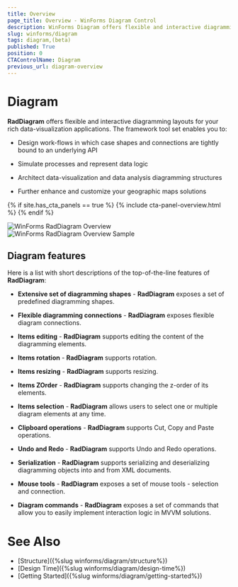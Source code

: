 ```yaml
---
title: Overview
page_title: Overview - WinForms Diagram Control
description: WinForms Diagram offers flexible and interactive diagramming layouts for your rich data-visualization applications. 
slug: winforms/diagram
tags: diagram,(beta)
published: True
position: 0
CTAControlName: Diagram
previous_url: diagram-overview
---
```


# Diagram 

__RadDiagram__ offers flexible and interactive diagramming layouts for your rich data-visualization applications. The framework tool set enables you to:

* Design work-flows in which case shapes and connections are tightly bound to an underlying API

* Simulate processes and represent data logic

* Architect data-visualization and data analysis diagramming structures

* Further enhance and customize your geographic maps solutions

{% if site.has_cta_panels == true %}
{% include cta-panel-overview.html %}
{% endif %}

![WinForms RadDiagram Overview](images/diagram-overview001.png)
![WinForms RadDiagram Overview Sample](images/diagram-overview002.png)

## Diagram features

Here is a list with short descriptions of the top-of-the-line features of __RadDiagram__:

* __Extensive set of diagramming shapes__ - __RadDiagram__ exposes a set of predefined diagramming shapes.
            

* __Flexible diagramming connections__ - __RadDiagram__ exposes flexible diagram connections.

* __Items editing__ -  __RadDiagram__ supports editing the content of the diagramming elements.
            

* __Items rotation__ - __RadDiagram__ supports rotation.
            

* __Items resizing__ - __RadDiagram__ supports resizing.
          

* __Items ZOrder__ - __RadDiagram__ supports changing the z-order of its elements.
            

* __Items selection__ - __RadDiagram__ allows users to select one or multiple diagram elements at any time.
            

* __Clipboard operations__ - __RadDiagram__ supports Cut, Copy and Paste operations.
            

* __Undo and Redo__ - __RadDiagram__ supports Undo and Redo operations.
            

* __Serialization__ - __RadDiagram__ supports serializing and deserializing diagramming objects into and from XML documents.
            

* __Mouse tools__ - __RadDiagram__ exposes a set of mouse tools - selection and connection.
            

* __Diagram commands__ - __RadDiagram__ exposes a set of commands that allow you to easily implement interaction logic in MVVM solutions.


# See Also

* [Structure]({%slug winforms/diagram/structure%})
* [Design Time]({%slug winforms/diagram/design-time%})
* [Getting Started]({%slug winforms/diagram/getting-started%})
          
